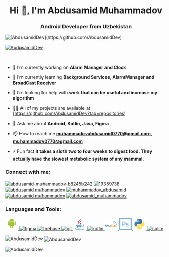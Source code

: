 <h1 align="center">Hi 👋, I'm Abdusamid Muhammadov</h1>
<h3 align="center">Android Developer from Uzbekistan</h3>

<p align="left"> <img src="https://komarev.com/ghpvc/?username=abdusamid07&label=Profile%20views&color=0e75b6&style=flat" alt="[AbdusamidDev](https://github.com/AbdusamidDev)" /> </p>

<p align="left"> <a href="https://github.com/ryo-ma/github-profile-trophy"><img src="https://github-profile-trophy.vercel.app/?username=AbdusamidDev" alt="AbdusamidDev" /></a> </p>

<p align="left"> <a href="https://twitter.com/" target="blank"><img src="https://img.shields.io/twitter/follow/?logo=twitter&style=for-the-badge" alt="" /></a> </p>

- 🔭 I’m currently working on **Alarm Manager and Clock**

- 🌱 I’m currently learning **Background Services, AlarmManager and BroadCast Receiver**

- 🤝 I’m looking for help with **work that can be useful and increase my algorithm**

- 👨‍💻 All of my projects are available at [https://github.com/AbdusamidDev?tab=repositories)

- 💬 Ask me about **Android, Kotlin, Java, Figma**

- 📫 How to reach me **muhammadovabdusamid0770@gmail.com, muhammadov0770@gmail.com**

- ⚡ Fun fact **It takes a sloth two to four weeks to digest food. They actually have the slowest metabolic system of any mammal.**

<h3 align="left">Connect with me:</h3>
<p align="left">
<a href="https://linkedin.com/in/abdusamid-muhammadov-b8245b242" target="blank"><img align="center" src="https://raw.githubusercontent.com/rahuldkjain/github-profile-readme-generator/master/src/images/icons/Social/linked-in-alt.svg" alt="abdusamid-muhammadov-b8245b242" height="30" width="40" /></a>
<a href="https://stackoverflow.com/users/19359738" target="blank"><img align="center" src="https://raw.githubusercontent.com/rahuldkjain/github-profile-readme-generator/master/src/images/icons/Social/stack-overflow.svg" alt="19359738" height="30" width="40" /></a>
<a href="https://fb.com/abdusamid muhammadov" target="blank"><img align="center" src="https://raw.githubusercontent.com/rahuldkjain/github-profile-readme-generator/master/src/images/icons/Social/facebook.svg" alt="abdusamid muhammadov" height="30" width="40" /></a>
<a href="https://instagram.com/muhammadov_abdusamid" target="blank"><img align="center" src="https://raw.githubusercontent.com/rahuldkjain/github-profile-readme-generator/master/src/images/icons/Social/instagram.svg" alt="muhammadov_abdusamid" height="30" width="40" /></a>
<a href="https://www.hackerrank.com/abdusamid muhammadov" target="blank"><img align="center" src="https://raw.githubusercontent.com/rahuldkjain/github-profile-readme-generator/master/src/images/icons/Social/hackerrank.svg" alt="abdusamid muhammadov" height="30" width="40" /></a>
<a href="https://www.leetcode.com/abdusamid_muhammadov" target="blank"><img align="center" src="https://raw.githubusercontent.com/rahuldkjain/github-profile-readme-generator/master/src/images/icons/Social/leet-code.svg" alt="abdusamid_muhammadov" height="30" width="40" /></a>
</p>

<h3 align="left">Languages and Tools:</h3>
<p align="left"> <a href="https://developer.android.com" target="_blank" rel="noreferrer"> <img src="https://raw.githubusercontent.com/devicons/devicon/master/icons/android/android-original-wordmark.svg" alt="android" width="40" height="40"/> </a> <a href="https://www.figma.com/" target="_blank" rel="noreferrer"> <img src="https://www.vectorlogo.zone/logos/figma/figma-icon.svg" alt="figma" width="40" height="40"/> </a> <a href="https://firebase.google.com/" target="_blank" rel="noreferrer"> <img src="https://www.vectorlogo.zone/logos/firebase/firebase-icon.svg" alt="firebase" width="40" height="40"/> </a> <a href="https://git-scm.com/" target="_blank" rel="noreferrer"> <img src="https://www.vectorlogo.zone/logos/git-scm/git-scm-icon.svg" alt="git" width="40" height="40"/> </a> <a href="https://www.java.com" target="_blank" rel="noreferrer"> <img src="https://raw.githubusercontent.com/devicons/devicon/master/icons/java/java-original.svg" alt="java" width="40" height="40"/> </a> <a href="https://kotlinlang.org" target="_blank" rel="noreferrer"> <img src="https://www.vectorlogo.zone/logos/kotlinlang/kotlinlang-icon.svg" alt="kotlin" width="40" height="40"/> </a> <a href="https://www.mysql.com/" target="_blank" rel="noreferrer"> <img src="https://raw.githubusercontent.com/devicons/devicon/master/icons/mysql/mysql-original-wordmark.svg" alt="mysql" width="40" height="40"/> </a> <a href="https://www.photoshop.com/en" target="_blank" rel="noreferrer"> <img src="https://raw.githubusercontent.com/devicons/devicon/master/icons/photoshop/photoshop-line.svg" alt="photoshop" width="40" height="40"/> </a> <a href="https://www.python.org" target="_blank" rel="noreferrer"> <img src="https://raw.githubusercontent.com/devicons/devicon/master/icons/python/python-original.svg" alt="python" width="40" height="40"/> </a> <a href="https://www.sqlite.org/" target="_blank" rel="noreferrer"> <img src="https://www.vectorlogo.zone/logos/sqlite/sqlite-icon.svg" alt="sqlite" width="40" height="40"/> </a> </p>

<p><img align="left" src="https://github-readme-stats.vercel.app/api/top-langs?username=AbdusamidDev&show_icons=true&locale=en&layout=compact" alt="AbdusamidDev" /></p>

<p>&nbsp;<img align="center" src="https://github-readme-stats.vercel.app/api?username=AbdusamidDev&show_icons=true&locale=en" alt="AbdusamidDev" /></p>

<p><img align="center" src="https://github-readme-streak-stats.herokuapp.com/?user=AbdusamidDev&" alt="AbdusamidDev" /></p>

